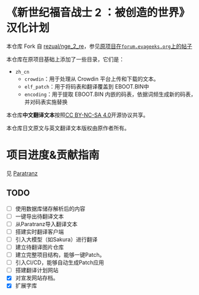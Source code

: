 # 《新世纪福音战士 2 ：被创造的世界》汉化计划

本仓库 Fork 自 [rezual/nge_2_re](https://github.com/rezual/nge_2_re/)，参见[原项目在`forum.evageeks.org`上的帖子](https://forum.evageeks.org/thread/1393/Game-Neon-Genesis-Evangelion-2-Another-Cases/700/)

本仓库在原项目基础上添加了一些目录，它们是：

- `zh_cn`
  - `crowdin`：用于处理从 Crowdin 平台上传和下载的文本。
  - `elf_patch`：用于将码表和翻译覆盖到 EBOOT.BIN中
  - `encoding`：用于提取 EBOOT.BIN 内嵌的码表，依据词频生成新的码表，并对码表实施替换

本仓库**中文翻译文本**按照[CC BY-NC-SA 4.0](https://creativecommons.org/licenses/by-nc-sa/4.0/)开源协议共享。

本仓库日文原文与英文翻译文本版权由原作者所有。

# 项目进度&贡献指南
见 [Paratranz](https://paratranz.cn/projects/10882)

## TODO
+ [ ] 使用数据库储存解析后的内容
+ [ ] 一键导出待翻译文本
+ [ ] 从Paratranz导入翻译文本
+ [ ] 搭建实时翻译客户端
+ [ ] 引入大模型（如Sakura）进行翻译
+ [ ] 建立待翻译图片仓库
+ [ ] 建立完整项目结构，能够一键Patch。
+ [ ] 引入CI/CD，能够自动生成Patch应用
+ [ ] 搭建翻译计划网站
+ [x] 对宣发网站存档。
+ [x] 扩展字库